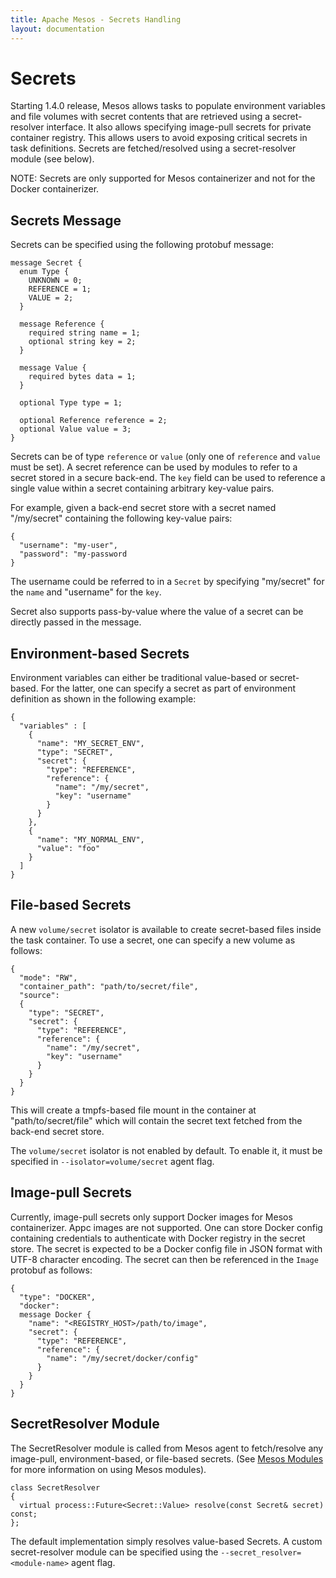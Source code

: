 ```yaml
---
title: Apache Mesos - Secrets Handling
layout: documentation
---
```


# Secrets
Starting 1.4.0 release, Mesos allows tasks to populate environment variables and
file volumes with secret contents that are retrieved using a secret-resolver
interface. It also allows specifying image-pull secrets for private container
registry. This allows users to avoid exposing critical secrets in task
definitions. Secrets are fetched/resolved using a secret-resolver module (see
below).

NOTE: Secrets are only supported for Mesos containerizer and not for the Docker
containerizer.

## Secrets Message
Secrets can be specified using the following protobuf message:

```
message Secret {
  enum Type {
    UNKNOWN = 0;
    REFERENCE = 1;
    VALUE = 2;
  }

  message Reference {
    required string name = 1;
    optional string key = 2;
  }

  message Value {
    required bytes data = 1;
  }

  optional Type type = 1;

  optional Reference reference = 2;
  optional Value value = 3;
}
```

Secrets can be of type `reference` or `value` (only one of `reference` and `value` must be set).
A secret reference can be used by modules to refer to a secret stored in a secure back-end.
The `key` field can be used to reference a single value within a secret containing arbitrary key-value pairs.

For example, given a back-end secret store with a secret named "/my/secret" containing the following key-value pairs:

```
{
  "username": "my-user",
  "password": "my-password
}
```

The username could be referred to in a `Secret` by specifying "my/secret" for the `name` and "username" for the `key`.

Secret also supports pass-by-value where the value of a secret can be directly
passed in the message.

## Environment-based Secrets
Environment variables can either be traditional value-based or secret-based. For
the latter, one can specify a secret as part of environment definition as shown
in the following example:

```
{
  "variables" : [
    {
      "name": "MY_SECRET_ENV",
      "type": "SECRET",
      "secret": {
        "type": "REFERENCE",
        "reference": {
          "name": "/my/secret",
          "key": "username"
        }
      }
    },
    {
      "name": "MY_NORMAL_ENV",
      "value": "foo"
    }
  ]
}
```

## File-based Secrets
A new `volume/secret` isolator is available to create secret-based files inside
the task container. To use a secret, one can specify a new volume as follows:

```
{
  "mode": "RW",
  "container_path": "path/to/secret/file",
  "source":
  {
    "type": "SECRET",
    "secret": {
      "type": "REFERENCE",
      "reference": {
        "name": "/my/secret",
        "key": "username"
      }
    }
  }
}
```

This will create a tmpfs-based file mount in the container at "path/to/secret/file" which will contain the secret text fetched from the back-end secret store.

The `volume/secret` isolator is not enabled by default. To enable it, it must be specified in `--isolator=volume/secret` agent flag.

## Image-pull Secrets
Currently, image-pull secrets only support Docker images for Mesos
containerizer. Appc images are not supported.
One can store Docker config containing credentials to authenticate with Docker registry in the secret store.
The secret is expected to be a Docker config file in JSON format with UTF-8 character encoding.
The secret can then be referenced in the `Image` protobuf as follows:

```
{
  "type": "DOCKER",
  "docker":
  message Docker {
    "name": "<REGISTRY_HOST>/path/to/image",
    "secret": {
      "type": "REFERENCE",
      "reference": {
        "name": "/my/secret/docker/config"
      }
    }
  }
}
```

## SecretResolver Module
The SecretResolver module is called from Mesos agent to fetch/resolve any image-pull, environment-based, or file-based secrets. (See [Mesos Modules](modules.html) for more information on using Mesos modules).

```
class SecretResolver
{
  virtual process::Future<Secret::Value> resolve(const Secret& secret) const;
};
```

The default implementation simply resolves value-based Secrets. A custom secret-resolver module can be specified using the `--secret_resolver=<module-name>` agent flag.
